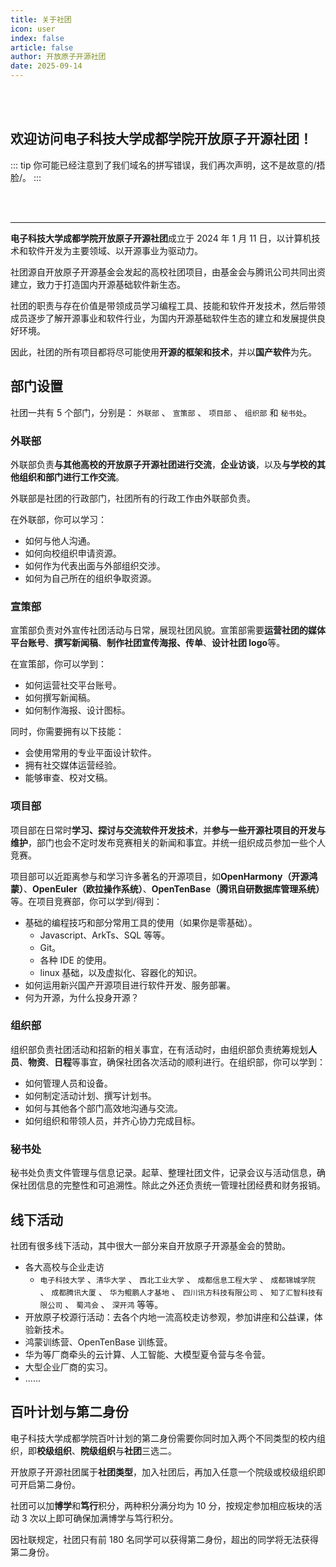 ```yaml
---
title: 关于社团
icon: user
index: false
article: false
author: 开放原子开源社团
date: 2025-09-14
---
```


<br />
<br />

## 欢迎访问**电子科技大学成都学院开放原子开源社团**！

::: tip 你可能已经注意到了我们域名的拼写错误，我们再次声明，这不是故意的/捂脸/。
:::

<br />
<br />

---

**电子科技大学成都学院开放原子开源社团**成立于 2024 年 1 月 11 日，以计算机技术和软件开发为主要领域、以开源事业为驱动力。

社团源自开放原子开源基金会发起的高校社团项目，由基金会与腾讯公司共同出资建立，致力于打造国内开源基础软件新生态。

社团的职责与存在价值是带领成员学习编程工具、技能和软件开发技术，然后带领成员逐步了解开源事业和软件行业，为国内开源基础软件生态的建立和发展提供良好环境。

因此，社团的所有项目都将尽可能使用**开源的框架和技术**，并以**国产软件**为先。

## 部门设置

社团一共有 5 个部门，分别是： `外联部` 、 `宣策部` 、 `项目部` 、 `组织部` 和 `秘书处`。

### 外联部

外联部负责**与其他高校的开放原子开源社团进行交流**，**企业访谈**，以及**与学校的其他组织和部门进行工作交流**。

外联部是社团的行政部门，社团所有的行政工作由外联部负责。

在外联部，你可以学习：

- 如何与他人沟通。
- 如何向校组织申请资源。
- 如何作为代表出面与外部组织交涉。
- 如何为自己所在的组织争取资源。

### 宣策部

宣策部负责对外宣传社团活动与日常，展现社团风貌。宣策部需要**运营社团的媒体平台账号**、**撰写新闻稿**、**制作社团宣传海报、传单**、**设计社团 logo**等。

在宣策部，你可以学到：

- 如何运营社交平台账号。
- 如何撰写新闻稿。
- 如何制作海报、设计图标。

同时，你需要拥有以下技能：

- 会使用常用的专业平面设计软件。
- 拥有社交媒体运营经验。
- 能够审查、校对文稿。

### 项目部

项目部在日常时**学习、探讨与交流软件开发技术**，并**参与一些开源社项目的开发与维护**，部门也会不定时发布竞赛相关的新闻和事宜。并统一组织成员参加一些个人竞赛。

项目部可以近距离参与和学习许多著名的开源项目，如**OpenHarmony（开源鸿蒙）**、**OpenEuler（欧拉操作系统）**、**OpenTenBase（腾讯自研数据库管理系统）** 等。在项目竞赛部，你可以学到/得到：

- 基础的编程技巧和部分常用工具的使用（如果你是零基础）。
  - Javascript、ArkTs、SQL 等等。
  - Git。
  - 各种 IDE 的使用。
  - linux 基础，以及虚拟化、容器化的知识。
- 如何运用新兴国产开源项目进行软件开发、服务部署。
- 何为开源，为什么投身开源？

### 组织部

组织部负责社团活动和招新的相关事宜，在有活动时，由组织部负责统筹规划**人员**、**物资**、**日程**等事宜，确保社团各次活动的顺利进行。在组织部，你可以学到：

- 如何管理人员和设备。
- 如何制定活动计划、撰写计划书。
- 如何与其他各个部门高效地沟通与交流。
- 如何组织和带领人员，并齐心协力完成目标。

### 秘书处

秘书处负责文件管理与信息记录。起草、整理社团文件，记录会议与活动信息，确保社团信息的完整性和可追溯性。除此之外还负责统一管理社团经费和财务报销。

## 线下活动

社团有很多线下活动，其中很大一部分来自开放原子开源基金会的赞助。

- 各大高校与企业走访
  - `电子科技大学` 、`清华大学` 、 `西北工业大学` 、 `成都信息工程大学` 、 `成都锦城学院` 、 `成都腾讯大厦` 、 `华为鲲鹏人才基地` 、 `四川讯方科技有限公司` 、 `知了汇智科技有限公司` 、 `蜀鸿会` 、 `深开鸿` 等等。
- 开放原子校源行活动：去各个内地一流高校走访参观，参加讲座和公益课，体验新技术。
- 鸿蒙训练营、OpenTenBase 训练营。
- 华为等厂商牵头的云计算、人工智能、大模型夏令营与冬令营。
- 大型企业厂商的实习。
- ......

## 百叶计划与第二身份

电子科技大学成都学院百叶计划的第二身份需要你同时加入两个不同类型的校内组织，即**校级组织**、**院级组织**与**社团**三选二。

开放原子开源社团属于**社团类型**，加入社团后，再加入任意一个院级或校级组织即可开启第二身份。

社团可以加**博学**和**笃行**积分，两种积分满分均为 10 分，按规定参加相应板块的活动 3 次以上即可确保加满博学与笃行积分。

因社联规定，社团只有前 180 名同学可以获得第二身份，超出的同学将无法获得第二身份。
